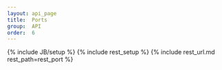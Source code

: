 ```yaml
---
layout: api_page
title:  Ports
group:  API
order:  6
---
```

{% include JB/setup %}
{% include rest_setup %}
{% include rest_url.md rest_path=rest_port %}